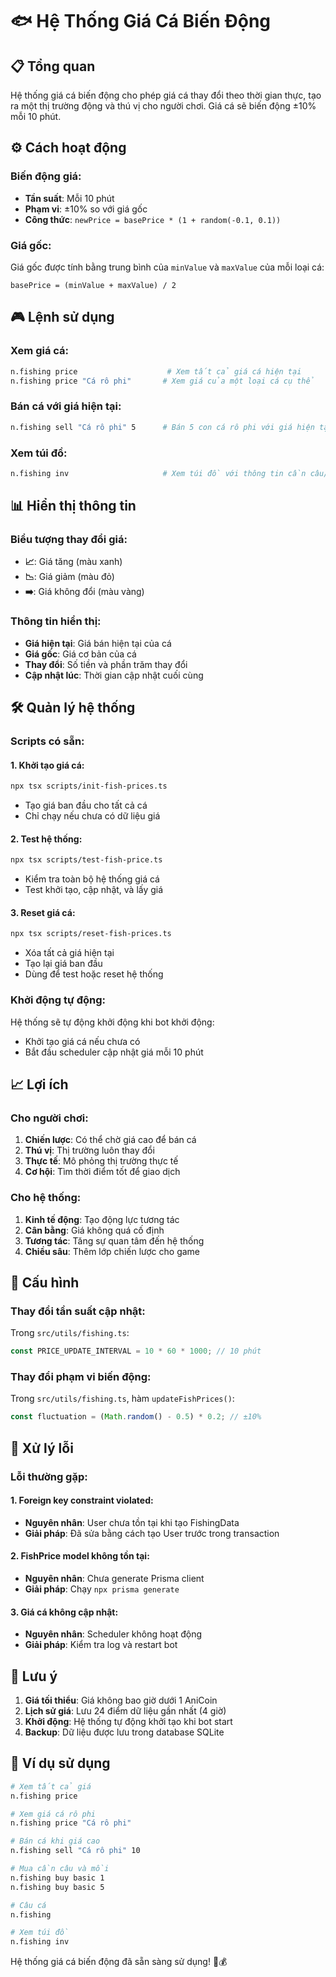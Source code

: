 # 🐟 Hệ Thống Giá Cá Biến Động

## 📋 Tổng quan

Hệ thống giá cá biến động cho phép giá cá thay đổi theo thời gian thực, tạo ra một thị trường động và thú vị cho người chơi. Giá cá sẽ biến động ±10% mỗi 10 phút.

## ⚙️ Cách hoạt động

### **Biến động giá:**
- **Tần suất**: Mỗi 10 phút
- **Phạm vi**: ±10% so với giá gốc
- **Công thức**: `newPrice = basePrice * (1 + random(-0.1, 0.1))`

### **Giá gốc:**
Giá gốc được tính bằng trung bình của `minValue` và `maxValue` của mỗi loại cá:
```
basePrice = (minValue + maxValue) / 2
```

## 🎮 Lệnh sử dụng

### **Xem giá cá:**
```bash
n.fishing price                    # Xem tất cả giá cá hiện tại
n.fishing price "Cá rô phi"       # Xem giá của một loại cá cụ thể
```

### **Bán cá với giá hiện tại:**
```bash
n.fishing sell "Cá rô phi" 5      # Bán 5 con cá rô phi với giá hiện tại
```

### **Xem túi đồ:**
```bash
n.fishing inv                     # Xem túi đồ với thông tin cần câu/mồi
```

## 📊 Hiển thị thông tin

### **Biểu tượng thay đổi giá:**
- **📈**: Giá tăng (màu xanh)
- **📉**: Giá giảm (màu đỏ)  
- **➡️**: Giá không đổi (màu vàng)

### **Thông tin hiển thị:**
- **Giá hiện tại**: Giá bán hiện tại của cá
- **Giá gốc**: Giá cơ bản của cá
- **Thay đổi**: Số tiền và phần trăm thay đổi
- **Cập nhật lúc**: Thời gian cập nhật cuối cùng

## 🛠️ Quản lý hệ thống

### **Scripts có sẵn:**

#### **1. Khởi tạo giá cá:**
```bash
npx tsx scripts/init-fish-prices.ts
```
- Tạo giá ban đầu cho tất cả cá
- Chỉ chạy nếu chưa có dữ liệu giá

#### **2. Test hệ thống:**
```bash
npx tsx scripts/test-fish-price.ts
```
- Kiểm tra toàn bộ hệ thống giá cá
- Test khởi tạo, cập nhật, và lấy giá

#### **3. Reset giá cá:**
```bash
npx tsx scripts/reset-fish-prices.ts
```
- Xóa tất cả giá hiện tại
- Tạo lại giá ban đầu
- Dùng để test hoặc reset hệ thống

### **Khởi động tự động:**
Hệ thống sẽ tự động khởi động khi bot khởi động:
- Khởi tạo giá cá nếu chưa có
- Bắt đầu scheduler cập nhật giá mỗi 10 phút

## 📈 Lợi ích

### **Cho người chơi:**
1. **Chiến lược**: Có thể chờ giá cao để bán cá
2. **Thú vị**: Thị trường luôn thay đổi
3. **Thực tế**: Mô phỏng thị trường thực tế
4. **Cơ hội**: Tìm thời điểm tốt để giao dịch

### **Cho hệ thống:**
1. **Kinh tế động**: Tạo động lực tương tác
2. **Cân bằng**: Giá không quá cố định
3. **Tương tác**: Tăng sự quan tâm đến hệ thống
4. **Chiều sâu**: Thêm lớp chiến lược cho game

## 🔧 Cấu hình

### **Thay đổi tần suất cập nhật:**
Trong `src/utils/fishing.ts`:
```typescript
const PRICE_UPDATE_INTERVAL = 10 * 60 * 1000; // 10 phút
```

### **Thay đổi phạm vi biến động:**
Trong `src/utils/fishing.ts`, hàm `updateFishPrices()`:
```typescript
const fluctuation = (Math.random() - 0.5) * 0.2; // ±10%
```

## 🐛 Xử lý lỗi

### **Lỗi thường gặp:**

#### **1. Foreign key constraint violated:**
- **Nguyên nhân**: User chưa tồn tại khi tạo FishingData
- **Giải pháp**: Đã sửa bằng cách tạo User trước trong transaction

#### **2. FishPrice model không tồn tại:**
- **Nguyên nhân**: Chưa generate Prisma client
- **Giải pháp**: Chạy `npx prisma generate`

#### **3. Giá cá không cập nhật:**
- **Nguyên nhân**: Scheduler không hoạt động
- **Giải pháp**: Kiểm tra log và restart bot

## 📝 Lưu ý

1. **Giá tối thiểu**: Giá không bao giờ dưới 1 AniCoin
2. **Lịch sử giá**: Lưu 24 điểm dữ liệu gần nhất (4 giờ)
3. **Khởi động**: Hệ thống tự động khởi tạo khi bot start
4. **Backup**: Dữ liệu được lưu trong database SQLite

## 🎯 Ví dụ sử dụng

```bash
# Xem tất cả giá
n.fishing price

# Xem giá cá rô phi
n.fishing price "Cá rô phi"

# Bán cá khi giá cao
n.fishing sell "Cá rô phi" 10

# Mua cần câu và mồi
n.fishing buy basic 1
n.fishing buy basic 5

# Câu cá
n.fishing

# Xem túi đồ
n.fishing inv
```

Hệ thống giá cá biến động đã sẵn sàng sử dụng! 🎣💰 